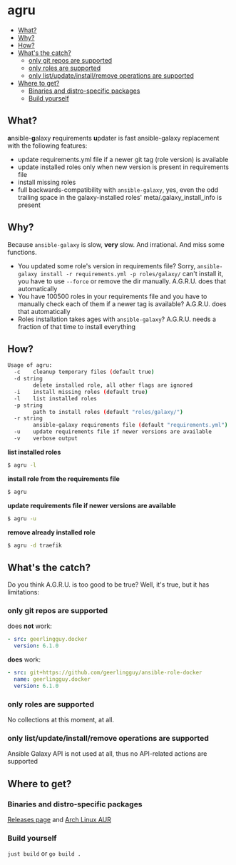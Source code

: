 # agru

<!-- vim-markdown-toc GitLab -->

* [What?](#what)
* [Why?](#why)
* [How?](#how)
* [What's the catch?](#whats-the-catch)
    * [only git repos are supported](#only-git-repos-are-supported)
    * [only roles are supported](#only-roles-are-supported)
    * [only list/update/install/remove operations are supported](#only-listupdateinstallremove-operations-are-supported)
* [Where to get?](#where-to-get)
    * [Binaries and distro-specific packages](#binaries-and-distro-specific-packages)
    * [Build yourself](#build-yourself)

<!-- vim-markdown-toc -->

## What?

**a**nsible-**g**alaxy **r**equirements **u**pdater is fast ansible-galaxy replacement with the following features:

* update requirements.yml file if a newer git tag (role version) is available
* update installed roles only when new version is present in requirements file
* install missing roles
* full backwards-compatibility with `ansible-galaxy`, yes, even the odd trailing space in the galaxy-installed roles' meta/.galaxy_install_info is present

## Why?

Because `ansible-galaxy` is slow, **very** slow. And irrational. And miss some functions.

* You updated some role's version in requirements file? Sorry, `ansible-galaxy install -r requirements.yml -p roles/galaxy/` can't install it, you have to use `--force` or remove the dir manually. A.G.R.U. does that automatically
* You have 100500 roles in your requirements file and you have to manually check each of them if a newer tag is available? A.G.R.U. does that automatically
* Roles installation takes ages with `ansible-galaxy`? A.G.R.U. needs a fraction of that time to install everything

## How?

```bash
Usage of agru:
  -c	cleanup temporary files (default true)
  -d string
    	delete installed role, all other flags are ignored
  -i	install missing roles (default true)
  -l	list installed roles
  -p string
    	path to install roles (default "roles/galaxy/")
  -r string
    	ansible-galaxy requirements file (default "requirements.yml")
  -u	update requirements file if newer versions are available
  -v	verbose output
```

**list installed roles**

```bash
$ agru -l
```

**install role from the requirements file**

```bash
$ agru
```

**update requirements file if newer versions are available**

```bash
$ agru -u
```

**remove already installed role**

```bash
$ agru -d traefik
```

## What's the catch?

Do you think A.G.R.U. is too good to be true? Well, it's true, but it has limitations:

### only git repos are supported

does **not** work:

```yaml
- src: geerlingguy.docker
  version: 6.1.0
```

**does** work:
```yaml
- src: git+https://github.com/geerlingguy/ansible-role-docker
  name: geerlingguy.docker
  version: 6.1.0
```

### only roles are supported

No collections at this moment, at all.

### only list/update/install/remove operations are supported

Ansible Galaxy API is not used at all, thus no API-related actions are supported

## Where to get?

### Binaries and distro-specific packages

[Releases page](https://gitlab.com/etke.cc/tools/agru/-/releases) and [Arch Linux AUR](https://aur.archlinux.org/packages/agru)

### Build yourself

`just build` or `go build .`
